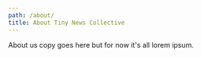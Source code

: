 ```yaml
---
path: /about/
title: About Tiny News Collective
---
```

About us copy goes here but for now it's all lorem ipsum.